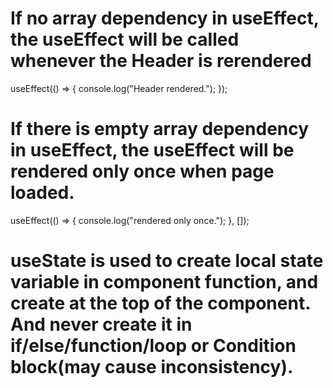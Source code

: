 # If no array dependency in useEffect, the useEffect will be called whenever the Header is rerendered

useEffect(() => {
console.log("Header rendered.");
});

# If there is empty array dependency in useEffect, the useEffect will be rendered only once when page loaded.

useEffect(() => {
console.log("rendered only once.");
}, []);

# useState is used to create local state variable in component function, and create at the top of the component. And never create it in if/else/function/loop or Condition block(may cause inconsistency).
